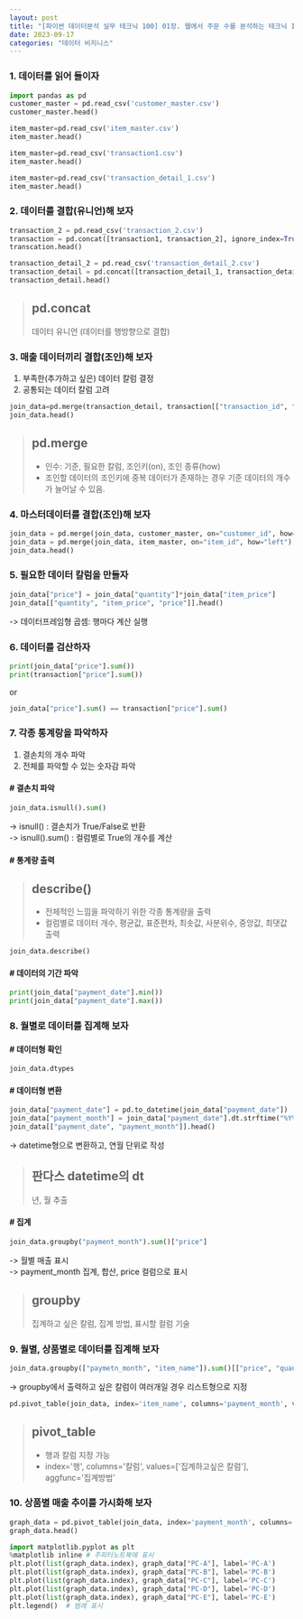 ```yaml
---
layout: post
title: "[파이썬 데이터분석 실무 테크닉 100] 01장. 웹에서 주문 수를 분석하는 테크닉 10"
date: 2023-09-17
categories: "데이터 비지니스"
---
```



### **1. 데이터를 읽어 들이자**
```python
import pandas as pd
customer_master = pd.read_csv('customer_master.csv')
customer_master.head()

item_master=pd.read_csv('item_master.csv')
item_master.head()

item_master=pd.read_csv('transaction1.csv')
item_master.head()

item_master=pd.read_csv('transaction_detail_1.csv')
item_master.head()
```
### **2. 데이터를 결합(유니언)해 보자**

```python
transaction_2 = pd.read_csv('transaction_2.csv')
transaction = pd.concat([transaction1, transaction_2], ignore_index=True)
transcation.head()

transaction_detail_2 = pd.read_csv('transaction_detail_2.csv')
transaction_detail = pd.concat([transaction_detail_1, transaction_detail_2],ignore_index=True)
transaction_detail.head()
```

> pd.concat
>-
> 데이터 유니언 (데이터를 행방향으로 결합)

### **3. 매출 데이터끼리 결합(조인)해 보자**
1. 부족한(추가하고 싶은) 데이터 칼럼 결정
2. 공통되는 데이터 칼럼 고려



```python
join_data=pd.merge(transaction_detail, transaction[["transaction_id", "payment_data", "customer_id"]], on="transaction_id", how="left")
join_data.head()
```

> pd.merge   
>-
> - 인수: 기준, 필요한 칼럼, 조인키(on), 조인 종류(how) 
> - 조인할 데이터의 조인키에 중복 데이터가 존재하는 경우 기준 데이터의 개수가 늘어날 수 있음.


### **4. 마스터데이터를 결합(조인)해 보자**
```python
join_data = pd.merge(join_data, customer_master, on="customer_id", how="left")
join_data = pd.merge(join_data, item_master, on="item_id", how="left")
join_data.head()
```
### **5. 필요한 데이터 칼럼을 만들자**

```python
join_data["price"] = join_data["quantity"]*join_data["item_price"]
join_data[["quantity", "item_price", "price"]].head()
```
-> 데이터프레임형 곱셈: 행마다 계산 실행

### **6. 데이터를 검산하자**

```python
print(join_data["price"].sum())
print(transaction["price"].sum())
```
or
```python
join_data["price"].sum() == transaction["price"].sum()
```
### **7. 각종 통계랑을 파악하자**
1. 결손치의 개수 파악
2. 전체를 파악할 수 있는 숫자감 파악

#### # 결손치 파악
```python
join_data.isnull().sum()
```
-> isnull() : 결손치가 True/False로 반환   
-> isnull().sum() : 컬럼별로 True의 개수를 계산

#### # 통계량 출력
>describe()
>-
>- 전체적인 느낌을 파악하기 위한 각종 통계량을 출력
>- 컬럼별로 데이터 개수, 평균값, 표준편차, 최솟값, 사분위수, 중앙값, 최댓값 출력
```python
join_data.describe()
```

#### # 데이터의 기간 파악
```python
print(join_data["payment_date"].min())
print(join_data["payment_date"].max())
```

### **8. 월별로 데이터를 집계해 보자**

#### # 데이터형 확인
```python
join_data.dtypes
```
#### # 데이터형 변환
```python
join_data["payment_date"] = pd.to_datetime(join_data["payment_date"])
join_data["payment_month"] = join_data["payment_date"].dt.strftime("%Y%m")
join_data[["payment_date", "payment_month"]].head()
```
-> datetime형으로 변환하고, 연월 단위로 작성

> 판다스 datetime의 dt
>-
> 년, 월 추출

#### # 집계
```python
join_data.groupby("payment_month").sum()["price"]
```
-> 월별 매출 표시   
-> payment_month 집계, 합산, price 컬럼으로 표시

> groupby
>-
> 집계하고 싶은 칼럼, 집계 방법, 표시할 컬럼 기술

### **9. 월별, 상품별로 데이터를 집계해 보자**
```python
join_data.groupby(["paymetn_month", "item_name"]).sum()[["price", "quantity"]]
```
-> groupby에서 출력하고 싶은 칼럼이 여러개일 경우 리스트형으로 지정

```python
pd.pivot_table(join_data, index='item_name', columns='payment_month', values=['price', 'quantity'], aggfunc='sum')
```
> pivot_table
>-
>- 행과 칼럼 지정 가능
>- index='행', columns='칼럼', values=['집계하고싶은 칼럼'], aggfunc='집계방법'

### **10. 상품별 매출 추이를 가시화해 보자**


```python
graph_data = pd.pivot_table(join_data, index='payment_month', columns='item_name', values='price', aggfunc='sum')
graph_data.head()
```
```python
import matplotlib.pyplot as plt
%matplotlib inline # 주피터노트북에 표시
plt.plot(list(graph_data.index), graph_data["PC-A"], label='PC-A')
plt.plot(list(graph_data.index), graph_data["PC-B"], label='PC-B')
plt.plot(list(graph_data.index), graph_data["PC-C"], label='PC-C')
plt.plot(list(graph_data.index), graph_data["PC-D"], label='PC-D')
plt.plot(list(graph_data.index), graph_data["PC-E"], label='PC-E')
plt.legend()  # 범례 표시
``` 